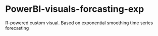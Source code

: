 # PowerBI-visuals-forcasting-exp
R-powered custom visual. Based on exponential smoothing time series forecasting
